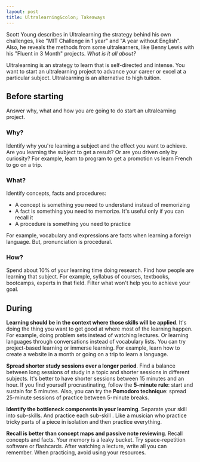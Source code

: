 ```yaml
---
layout: post
title: Ultralearning&colon; Takeaways
---
```


Scott Young describes in Ultralearning the strategy behind his own challenges, like "MIT Challenge in 1 year" and "A year without English". Also, he reveals the methods from some ultralearners, like Benny Lewis with his "Fluent in 3 Month" projects. _What is it all about?_

Ultralearning is an strategy to learn that is self-directed and intense. You want to start an ultralearning project to advance your career or excel at a particular subject. Ultralearning is an alternative to high tuition.

## Before starting

Answer why, what and how you are going to do start an ultralearning project.

### Why?

Identify why you're learning a subject and the effect you want to achieve. Are you learning the subject to get a result? Or are you driven only by curiosity? For example, learn to program to get a promotion vs learn French to go on a trip.

### What?

Identify concepts, facts and procedures:

  * A concept is something you need to understand instead of memorizing
  * A fact is something you need to memorize. It's useful only if you can recall it
  * A procedure is something you need to practice

For example, vocabulary and expressions are facts when learning a foreign language. But, pronunciation is procedural.

### How?

Spend about 10% of your learning time doing research. Find how people are learning that subject. For example, syllabus of courses, textbooks, bootcamps, experts in that field. Filter what won't help you to achieve your goal.

## During

**Learning should be in the context where those skills will be applied**. It's doing the thing you want to get good at where most of the learning happen. For example, doing problem sets instead of watching lectures. Or learning languages through conversations instead of vocabulary lists. You can try project-based learning or immerse learning. For example, learn how to create a website in a month or going on a trip to learn a language.

**Spread shorter study sessions over a longer period**. Find a balance between long sessions of study in a topic and shorter sessions in different subjects. It's better to have shorter sessions between 15 minutes and an hour. If you find yourself procrastinating, follow the **5-minute rule**: start and sustain for 5 minutes. Also, you can try the **Pomodoro technique**: spread 25-minute sessions of practice between 5-minute breaks.

**Identify the bottleneck components in your learning**. Separate your skill into sub-skills. And practice each sub-skill . Like a musician who practice tricky parts of a piece in isolation and then practice everything.

**Recall is better than concept maps and passive note reviewing**. Recall concepts and facts. Your memory is a leaky bucket. Try space-repetition software or flashcards. After watching a lecture, write all you can remember. When practicing, avoid using your resources.